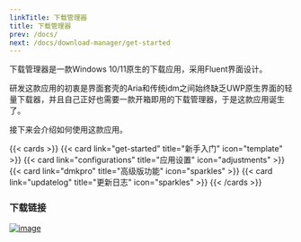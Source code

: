 ```yaml
---
linkTitle: 下载管理器
title: 下载管理器
prev: /docs/
next: /docs/download-manager/get-started
---
```


下载管理器是一款Windows 10/11原生的下载应用，采用Fluent界面设计。

研发这款应用的初衷是界面套壳的Aria和传统idm之间始终缺乏UWP原生界面的轻量下载器，并且自己正好也需要一款开箱即用的下载管理器，于是这款应用诞生了。

接下来会介绍如何使用这款应用。

<!--more-->

{{< cards >}}
  {{< card link="get-started" title="新手入门" icon="template" >}}
  {{< card link="configurations" title="应用设置" icon="adjustments" >}}
  {{< card link="dmkpro" title="高级版功能" icon="sparkles" >}}
  {{< card link="updatelog" title="更新日志" icon="sparkles" >}}
{{< /cards >}}

### 下载链接

[![image](https://od.lk/s/209911743_DGBCl/MicrosoftStoreDownload.PNG#left)](https://www.microsoft.com/store/productId/9mx6kd8wgwgp?ocid=pdpshare)
